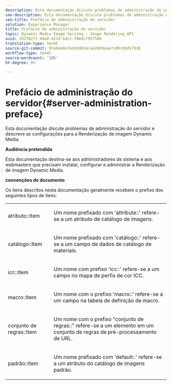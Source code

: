 ```yaml
---
description: Esta documentação discute problemas de administração do servidor e descreve as configurações para a Renderização de imagem Dynamic Media.
seo-description: Esta documentação discute problemas de administração do servidor e descreve as configurações para a Renderização de imagem Dynamic Media.
seo-title: Prefácio de administração do servidor
solution: Experience Manager
title: Prefácio de administração do servidor
topic: Dynamic Media Image Serving - Image Rendering API
uuid: 182782f1-44a8-421d-bacc-f08dcf95f58b
translation-type: tm+mt
source-git-commit: 97a84e8e7edd3d834ca42069eae7c09c00d57938
workflow-type: tm+mt
source-wordcount: '185'
ht-degree: 0%

---
```



# Prefácio de administração do servidor{#server-administration-preface}

Esta documentação discute problemas de administração do servidor e descreve as configurações para a Renderização de imagem Dynamic Media.

**Audiência pretendida**

Esta documentação destina-se aos administradores de sistema e aos webmasters que precisam instalar, configurar e administrar a Renderização de imagem Dynamic Media.

**convenções de documento**

Os itens descritos nesta documentação geralmente recebem o prefixo dos seguintes tipos de itens:

<table id="simpletable_E96BA470B3CE4266A9E6ED0440A56C40"> 
 <tr class="strow"> 
  <td class="stentry"> <p>atributo::Item </p></td> 
  <td class="stentry"> <p>Um nome prefixado com 'attribute::' refere-se a um atributo de catálogo de imagens. </p></td> 
 </tr> 
 <tr class="strow"> 
  <td class="stentry"> <p>catálogo::Item </p></td> 
  <td class="stentry"> <p>Um nome prefixado com 'catálogo::' refere-se a um campo de dados de catálogo de materiais. </p></td> 
 </tr> 
 <tr class="strow"> 
  <td class="stentry"> <p>icc::Item </p></td> 
  <td class="stentry"> <p>Um nome com prefixo 'icc::' refere-se a um campo no mapa de perfis de cor ICC. </p></td> 
 </tr> 
 <tr class="strow"> 
  <td class="stentry"> <p>macro::Item </p></td> 
  <td class="stentry"> <p>Um nome com o prefixo 'macro::' refere-se a um campo na tabela de definição de macro. </p></td> 
 </tr> 
 <tr class="strow"> 
  <td class="stentry"> <p>conjunto de regras::Item </p></td> 
  <td class="stentry"> <p>Um nome com o prefixo "conjunto de regras::" refere-se a um elemento em um conjunto de regras de pré-processamento de URL. </p></td> 
 </tr> 
 <tr class="strow"> 
  <td class="stentry"> <p>padrão::Item </p></td> 
  <td class="stentry"> <p>Um nome prefixado com 'default::' refere-se a um atributo do catálogo de imagens padrão. </p></td> 
 </tr> 
</table>

